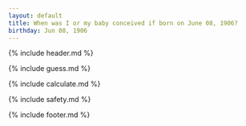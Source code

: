 ```yaml
---
layout: default
title: When was I or my baby conceived if born on June 08, 1906?
birthday: Jun 08, 1906
---
```


{% include header.md %}

{% include guess.md %}

{% include calculate.md %}

{% include safety.md %}

{% include footer.md %}



